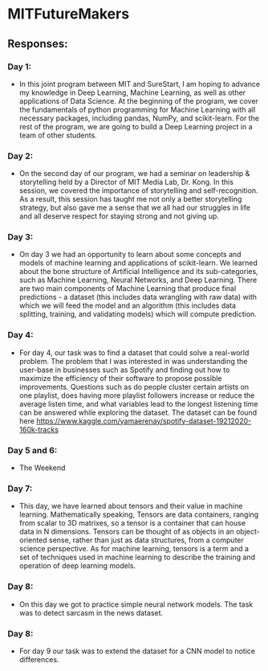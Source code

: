 # MITFutureMakers

## Responses:

### Day 1:
- In this joint program between MIT and SureStart, I am hoping to advance my knowledge in Deep Learning, Machine Learning, as well as other applications of Data Science. At the beginning of the program, we cover the fundamentals of python programming for Machine Learning with all necessary packages, including pandas, NumPy, and scikit-learn. For the rest of the program, we are going to build a Deep Learning project in a team of other students. 

### Day 2:
- On the second day of our program, we had a seminar on leadership & storytelling held by a Director of MIT Media Lab, Dr. Kong. In this session, we covered the importance of storytelling and self-recognition. As a result, this session has taught me not only a better storytelling strategy, but also gave me a sense that we all had our struggles in life and all deserve respect for staying strong and not giving up.

### Day 3:
- On day 3 we had an opportunity to learn about some concepts and models of machine learning and applications of scikit-learn. We learned about the bone structure of Artificial Intelligence and its sub-categories, such as Machine Learning, Neural Networks, and Deep Learning. There are two main components of Machine Learning that produce final predictions - a dataset (this includes data wrangling with raw data) with which we will feed the model and an algorithm (this includes data splitting, training, and validating models) which will compute prediction.

### Day 4:
 - For day 4, our task was to find a dataset that could solve a real-world problem. The problem that I was interested in was understanding the user-base in businesses such as Spotify and finding out how to maximize the efficiency of their software to propose possible improvements. Questions such as do people cluster certain artists on one playlist, does having more playlist followers increase or reduce the average listen time, and what variables lead to the longest listening time can be answered while exploring the dataset. The dataset can be found here https://www.kaggle.com/yamaerenay/spotify-dataset-19212020-160k-tracks

### Day 5 and 6:
- The Weekend

### Day 7:
- This day, we have learned about tensors and their value in machine learning. Mathematically speaking, Tensors are data containers, ranging from scalar to 3D matrixes, so a tensor is a container that can house data in N dimensions.  Tensors can be thought of as objects in an object-oriented sense, rather than just as data structures, from a computer science perspective. As for machine learning, tensors is a term and a set of techniques used in machine learning to describe the training and operation of deep learning models.

### Day 8:
- On this day we got to practice simple neural network models. The task was to detect sarcasm in the news dataset.

### Day 8:
- For day 9 our task was to extend the dataset for a CNN model to notice differences.
